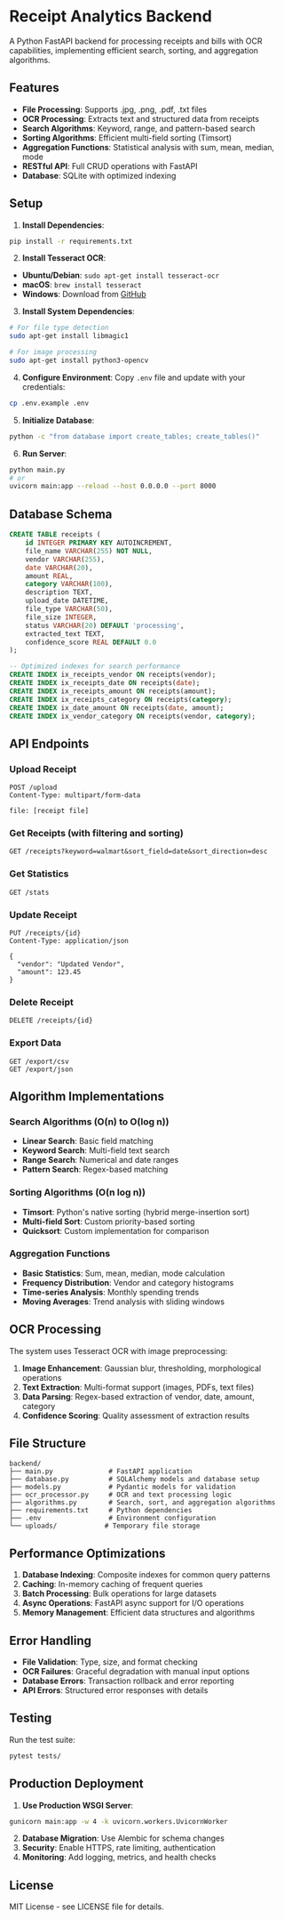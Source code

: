 # Receipt Analytics Backend

A Python FastAPI backend for processing receipts and bills with OCR capabilities, implementing efficient search, sorting, and aggregation algorithms.

## Features

- **File Processing**: Supports .jpg, .png, .pdf, .txt files
- **OCR Processing**: Extracts text and structured data from receipts
- **Search Algorithms**: Keyword, range, and pattern-based search
- **Sorting Algorithms**: Efficient multi-field sorting (Timsort)
- **Aggregation Functions**: Statistical analysis with sum, mean, median, mode
- **RESTful API**: Full CRUD operations with FastAPI
- **Database**: SQLite with optimized indexing

## Setup

1. **Install Dependencies**:
```bash
pip install -r requirements.txt
```

2. **Install Tesseract OCR**:
- **Ubuntu/Debian**: `sudo apt-get install tesseract-ocr`
- **macOS**: `brew install tesseract`
- **Windows**: Download from [GitHub](https://github.com/UB-Mannheim/tesseract/wiki)

3. **Install System Dependencies**:
```bash
# For file type detection
sudo apt-get install libmagic1

# For image processing
sudo apt-get install python3-opencv
```

4. **Configure Environment**:
Copy `.env` file and update with your credentials:
```bash
cp .env.example .env
```

5. **Initialize Database**:
```bash
python -c "from database import create_tables; create_tables()"
```

6. **Run Server**:
```bash
python main.py
# or
uvicorn main:app --reload --host 0.0.0.0 --port 8000
```

## Database Schema

```sql
CREATE TABLE receipts (
    id INTEGER PRIMARY KEY AUTOINCREMENT,
    file_name VARCHAR(255) NOT NULL,
    vendor VARCHAR(255),
    date VARCHAR(20),
    amount REAL,
    category VARCHAR(100),
    description TEXT,
    upload_date DATETIME,
    file_type VARCHAR(50),
    file_size INTEGER,
    status VARCHAR(20) DEFAULT 'processing',
    extracted_text TEXT,
    confidence_score REAL DEFAULT 0.0
);

-- Optimized indexes for search performance
CREATE INDEX ix_receipts_vendor ON receipts(vendor);
CREATE INDEX ix_receipts_date ON receipts(date);
CREATE INDEX ix_receipts_amount ON receipts(amount);
CREATE INDEX ix_receipts_category ON receipts(category);
CREATE INDEX ix_date_amount ON receipts(date, amount);
CREATE INDEX ix_vendor_category ON receipts(vendor, category);
```

## API Endpoints

### Upload Receipt
```http
POST /upload
Content-Type: multipart/form-data

file: [receipt file]
```

### Get Receipts (with filtering and sorting)
```http
GET /receipts?keyword=walmart&sort_field=date&sort_direction=desc
```

### Get Statistics
```http
GET /stats
```

### Update Receipt
```http
PUT /receipts/{id}
Content-Type: application/json

{
  "vendor": "Updated Vendor",
  "amount": 123.45
}
```

### Delete Receipt
```http
DELETE /receipts/{id}
```

### Export Data
```http
GET /export/csv
GET /export/json
```

## Algorithm Implementations

### Search Algorithms (O(n) to O(log n))
- **Linear Search**: Basic field matching
- **Keyword Search**: Multi-field text search
- **Range Search**: Numerical and date ranges
- **Pattern Search**: Regex-based matching

### Sorting Algorithms (O(n log n))
- **Timsort**: Python's native sorting (hybrid merge-insertion sort)
- **Multi-field Sort**: Custom priority-based sorting
- **Quicksort**: Custom implementation for comparison

### Aggregation Functions
- **Basic Statistics**: Sum, mean, median, mode calculation
- **Frequency Distribution**: Vendor and category histograms
- **Time-series Analysis**: Monthly spending trends
- **Moving Averages**: Trend analysis with sliding windows

## OCR Processing

The system uses Tesseract OCR with image preprocessing:

1. **Image Enhancement**: Gaussian blur, thresholding, morphological operations
2. **Text Extraction**: Multi-format support (images, PDFs, text files)
3. **Data Parsing**: Regex-based extraction of vendor, date, amount, category
4. **Confidence Scoring**: Quality assessment of extraction results

## File Structure

```
backend/
├── main.py              # FastAPI application
├── database.py          # SQLAlchemy models and database setup
├── models.py            # Pydantic models for validation
├── ocr_processor.py     # OCR and text processing logic
├── algorithms.py        # Search, sort, and aggregation algorithms
├── requirements.txt     # Python dependencies
├── .env                 # Environment configuration
└── uploads/            # Temporary file storage
```

## Performance Optimizations

1. **Database Indexing**: Composite indexes for common query patterns
2. **Caching**: In-memory caching of frequent queries
3. **Batch Processing**: Bulk operations for large datasets
4. **Async Operations**: FastAPI async support for I/O operations
5. **Memory Management**: Efficient data structures and algorithms

## Error Handling

- **File Validation**: Type, size, and format checking
- **OCR Failures**: Graceful degradation with manual input options
- **Database Errors**: Transaction rollback and error reporting
- **API Errors**: Structured error responses with details

## Testing

Run the test suite:
```bash
pytest tests/
```

## Production Deployment

1. **Use Production WSGI Server**:
```bash
gunicorn main:app -w 4 -k uvicorn.workers.UvicornWorker
```

2. **Database Migration**: Use Alembic for schema changes
3. **Security**: Enable HTTPS, rate limiting, authentication
4. **Monitoring**: Add logging, metrics, and health checks

## License

MIT License - see LICENSE file for details.